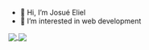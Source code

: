 - 👋 Hi, I’m Josué Eliel
- 👀 I’m interested in web development


<a href="https://github.com/luneciux">
  <img align="center" src="https://github-readme-stats.vercel.app/api/pin/?username=luneciux" />
</a>
<a href="https://github.com/luneciux">
  <img align="center" src="https://github-readme-stats.vercel.app/api/pin/?username=luneciux" />
</a>

<!---
Luneciux/Luneciux is a ✨ special ✨ repository because its `README.md` (this file) appears on your GitHub profile.
You can click the Preview link to take a look at your changes.
--->
